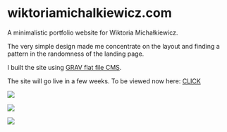# wiktoriamichalkiewicz.com

A minimalistic portfolio website for Wiktoria Michałkiewicz.

The very simple design made me concentrate on the layout and finding a pattern in the randomness of the landing page.

I built the site using [GRAV flat file CMS](https://getgrav.org/).

The site will go live in a few weeks. To be viewed now here: [CLICK](http://wiktoria.olagjd.com)  


![](http://img.olagjd.com/wiki-land.png)

![](http://img.olagjd.com/wiki-lay-4.gif)

![](http://img.olagjd.com/wiki-project.gif)
